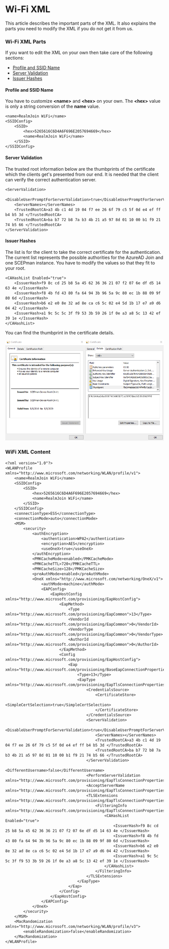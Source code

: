 # Wi-Fi XML

This article describes the important parts of the XML. It also explains the parts you need to modify the XML if you do not get it from us.

### Wi-Fi XML Parts

If you want to edit the XML on your own then take care of the following sections:

* [Profile and SSID Name](wifi-xml.md#profile-and-ssid-name)
* [Server Validation](wifi-xml.md#server-validation)
* [Issuer Hashes](wifi-xml.md#issuer-hashes)

#### Profile and SSID Name

You have to customize **&lt;name&gt;** and **&lt;hex&gt;**  on your own. The **&lt;hex&gt;** value is only a string conversion of the **name** value.

```text
<name>RealmJoin WiFi</name>
<SSIDConfig>
    <SSID>
        <hex>5265616C6D4A6F696E2057694669</hex>
        <name>RealmJoin WiFi</name>
    </SSID>
</SSIDConfig>
```

#### Server Validation

The trusted root information below are the thumbprints of the certificate which the clients get's presented from our end. It is needed that the client can verify the correct authentication server. 

```text
<ServerValidation>
    <DisableUserPromptForServerValidation>true</DisableUserPromptForServerValidation>
    <ServerNames></ServerNames>
    <TrustedRootCA>a3 4b c1 4d 19 04 f7 ee 26 6f 79 c5 5f 0d e4 ef ff b4 b5 3d </TrustedRootCA>
    <TrustedRootCA>ba b7 72 b8 7a b3 4b 21 a5 97 8d 01 10 00 b1 f9 21 74 b5 66 </TrustedRootCA>
</ServerValidation>
```

#### Issuer Hashes

The list is for the client to take the correct certificate for the authentication. The current list represents the possible authorities for the AzureAD Join and one SCEPman instance. You have to modify the values so that they fit to your root. 

```text
<CAHashList Enabled="true">
    <IssuerHash>f9 8c cd 25 b8 5a 45 62 36 36 21 07 f2 07 6e df d5 14 63 4e </IssuerHash>
    <IssuerHash>f8 4b fd 43 80 fa 64 94 3b 96 5a 9c 80 ec 1b 88 09 9f 80 6d </IssuerHash>
    <IssuerHash>b6 e2 e0 8e 32 ad 8e ca c6 5c 02 e4 5d 1b 17 e7 a9 d6 04 42 </IssuerHash>
    <IssuerHash>a1 9c 5c 5c 3f f9 53 3b 59 26 1f 0e a3 a8 5c 13 42 ef 39 1e </IssuerHash>
</CAHashList>
```

You can find the thumbprint in the certificate details.

![](../../../.gitbook/assets/image%20%2814%29.png)

### WiFi XML Content 

```text
<?xml version="1.0"?>
<WLANProfile xmlns="http://www.microsoft.com/networking/WLAN/profile/v1">
    <name>RealmJoin WiFi</name>
    <SSIDConfig>
        <SSID>
            <hex>5265616C6D4A6F696E2057694669</hex>
            <name>RealmJoin WiFi</name>
        </SSID>
    </SSIDConfig>
    <connectionType>ESS</connectionType>
    <connectionMode>auto</connectionMode>
    <MSM>
        <security>
            <authEncryption>
                <authentication>WPA2</authentication>
                <encryption>AES</encryption>
                <useOneX>true</useOneX>
            </authEncryption>
            <PMKCacheMode>enabled</PMKCacheMode>
            <PMKCacheTTL>720</PMKCacheTTL>
            <PMKCacheSize>128</PMKCacheSize>
            <preAuthMode>enabled</preAuthMode>
            <OneX xmlns="http://www.microsoft.com/networking/OneX/v1">
                <authMode>machine</authMode>
                <EAPConfig>
                    <EapHostConfig xmlns="http://www.microsoft.com/provisioning/EapHostConfig">
                        <EapMethod>
                            <Type xmlns="http://www.microsoft.com/provisioning/EapCommon">13</Type>
                            <VendorId xmlns="http://www.microsoft.com/provisioning/EapCommon">0</VendorId>
                            <VendorType xmlns="http://www.microsoft.com/provisioning/EapCommon">0</VendorType>
                            <AuthorId xmlns="http://www.microsoft.com/provisioning/EapCommon">0</AuthorId>
                        </EapMethod>
                        <Config xmlns="http://www.microsoft.com/provisioning/EapHostConfig">
                            <Eap xmlns="http://www.microsoft.com/provisioning/BaseEapConnectionPropertiesV1">
                                <Type>13</Type>
                                <EapType xmlns="http://www.microsoft.com/provisioning/EapTlsConnectionPropertiesV1">
                                    <CredentialsSource>
                                        <CertificateStore>
                                            <SimpleCertSelection>true</SimpleCertSelection>
                                        </CertificateStore>
                                    </CredentialsSource>
                                    <ServerValidation>
                                        <DisableUserPromptForServerValidation>true</DisableUserPromptForServerValidation>
                                        <ServerNames></ServerNames>
                                        <TrustedRootCA>a3 4b c1 4d 19 04 f7 ee 26 6f 79 c5 5f 0d e4 ef ff b4 b5 3d </TrustedRootCA>
                                        <TrustedRootCA>ba b7 72 b8 7a b3 4b 21 a5 97 8d 01 10 00 b1 f9 21 74 b5 66 </TrustedRootCA>
                                    </ServerValidation>
                                    <DifferentUsername>false</DifferentUsername>
                                    <PerformServerValidation xmlns="http://www.microsoft.com/provisioning/EapTlsConnectionPropertiesV2">true</PerformServerValidation>
                                    <AcceptServerName xmlns="http://www.microsoft.com/provisioning/EapTlsConnectionPropertiesV2">false</AcceptServerName>
                                    <TLSExtensions xmlns="http://www.microsoft.com/provisioning/EapTlsConnectionPropertiesV2">
                                        <FilteringInfo xmlns="http://www.microsoft.com/provisioning/EapTlsConnectionPropertiesV3">
                                            <CAHashList Enabled="true">
                                                <IssuerHash>f9 8c cd 25 b8 5a 45 62 36 36 21 07 f2 07 6e df d5 14 63 4e </IssuerHash>
                                                <IssuerHash>f8 4b fd 43 80 fa 64 94 3b 96 5a 9c 80 ec 1b 88 09 9f 80 6d </IssuerHash>
                                                <IssuerHash>b6 e2 e0 8e 32 ad 8e ca c6 5c 02 e4 5d 1b 17 e7 a9 d6 04 42 </IssuerHash>
                                                <IssuerHash>a1 9c 5c 5c 3f f9 53 3b 59 26 1f 0e a3 a8 5c 13 42 ef 39 1e </IssuerHash>
                                            </CAHashList>
                                        </FilteringInfo>
                                    </TLSExtensions>
                                </EapType>
                            </Eap>
                        </Config>
                    </EapHostConfig>
                </EAPConfig>
            </OneX>
        </security>
    </MSM>
    <MacRandomization xmlns="http://www.microsoft.com/networking/WLAN/profile/v3">
        <enableRandomization>false</enableRandomization>
    </MacRandomization>
</WLANProfile>
```

